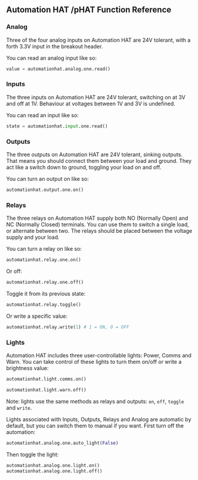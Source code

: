 ## Automation HAT /pHAT Function Reference

### Analog

Three of the four analog inputs on Automation HAT are 24V tolerant, with a forth 3.3V input in the breakout header.

You can read an analog input like so:

```python
value = automationhat.analog.one.read()
```

### Inputs

The three inputs on Automation HAT are 24V tolerant, switching on at 3V and off at 1V. Behaviour at voltages between 1V and 3V is undefined.

You can read an input like so:

```python
state = automationhat.input.one.read()
```

### Outputs

The three outputs on Automation HAT are 24V tolerant, sinking outputs. That means you should connect them between your load and ground. They act like a switch down to ground, toggling your load on and off.

You can turn an output on like so:

```python
automationhat.output.one.on()
```

### Relays

The three relays on Automation HAT supply both NO (Normally Open) and NC (Normally Closed) terminals. You can use them to switch a single load, or alternate between two. The relays should be placed between the voltage supply and your load.

You can turn a relay on like so:

```python
automationhat.relay.one.on()
```

Or off:

```python
automationhat.relay.one.off()
```

Toggle it from its previous state:

```python
automationhat.relay.toggle()
```

Or write a specific value:

```python
automationhat.relay.write(1) # 1 = ON, 0 = OFF
```

### Lights

Automation HAT includes three user-controllable lights: Power, Comms and Warn. You can take control of these lights to turn them on/off or write a brightness value:

```python
automationhat.light.comms.on()
```

```python
automationhat.light.warn.off()
```

Note: lights use the same methods as relays and outputs: `on`, `off`, `toggle` and `write`.

Lights associated with Inputs, Outputs, Relays and Analog are automatic by default, but you can switch them to manual if you want. First turn off the automation:

```python
automationhat.analog.one.auto_light(False)
```

Then toggle the light:

```python
automationhat.analog.one.light.on()
automationhat.analog.one.light.off()
```
